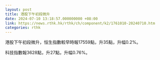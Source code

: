 ```yaml
---
layout: post
title: 港股下午初段微升
date: 2024-07-10 13:18:57.000000000 +08:00
link: https://news.rthk.hk/rthk/ch/component/k2/1761010-20240710.htm
categories: rthk
---
```


港股下午初段微升，恒生指數較早時報17559點，升35點，升幅0.2%。

科技指數報3628點，升27點，升幅0.76%。
